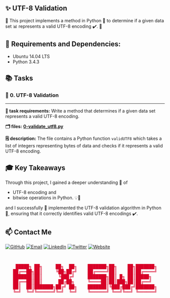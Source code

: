 ✨ UTF-8 Validation
---------------------
<style>
  @media screen and (max-width: 600px) {
    #banner {
      display: none;
    }
  }
  @media screen and (min-width: 600px) {
    #small-banner {
      display: none;
    }
  }

  .color-change {
    animation: colorChange 3s infinite;
  }

  @keyframes colorChange {
    0% { color: red; }
    25% { color: blue; }
    50% { color: green; }
    75% { color: orange; }
    100% { color: purple; }
  }
</style>

🚀 This project implements a method in Python 🐍 to determine if a given data set 📊 represents a valid UTF-8 encoding ✔️. 🎉

🔧 Requirements and  Dependencies:
----------------------------------------------
- Ubuntu 14.04 LTS 
- Python 3.4.3

📚 Tasks
--------------
### 📝 0. UTF-8 Validation
---------------------
**📜 task requirements:** Write a method that determines if a given data set represents a valid UTF-8 encoding.

**🗂️ files:** **[0-validate_utf8.py](0-validate_utf8.py)**

**🗒️ description:** The file contains a Python function `validUTF8` which takes a list of integers representing bytes of data and checks if it represents a valid UTF-8 encoding.

## 🎓 Key Takeaways

Through this project, I gained a deeper understanding 🧠 of 

- UTF-8 encoding and 
- bitwise operations in Python. 💡🚀

and I successfully 🎉 implemented the UTF-8 validation algorithm in Python 🐍, ensuring that it correctly identifies valid UTF-8 encodings ✔️. 

## 📫 Contact Me

[![GitHub](https://img.shields.io/badge/GitHub-100000?style=for-the-badge&logo=github&logoColor=white)](https://github.com/BinyamMamo)
[![Email](https://img.shields.io/badge/Email-D14836?style=for-the-badge&logo=gmail&logoColor=white)](mailto:binyammamo01@gmail.com)
[![LinkedIn](https://img.shields.io/badge/LinkedIn-0077B5?style=for-the-badge&logo=linkedin&logoColor=white)](https://linkedin.com/in/binyammamo)
[![Twitter](https://img.shields.io/badge/Twitter-1DA1F2?style=for-the-badge&logo=twitter&logoColor=white)](#)
[![Website](https://img.shields.io/badge/Website-000000?style=for-the-badge&logo=About.me&logoColor=white)](https://binyammamo.github.io)

<pre id="banner" class="color-change" style="color: #449999" align="center">


 █████╗ ██╗     ██╗  ██╗    ███████╗██╗    ██╗███████╗
██╔══██╗██║     ╚██╗██╔╝    ██╔════╝██║    ██║██╔════╝
███████║██║      ╚███╔╝     ███████╗██║ █╗ ██║█████╗  
██╔══██║██║      ██╔██╗     ╚════██║██║███╗██║██╔══╝  
██║  ██║███████╗██╔╝ ██╗    ███████║╚███╔███╔╝███████╗
╚═╝  ╚═╝╚══════╝╚═╝  ╚═╝    ╚══════╝ ╚══╝╚══╝ ╚══════╝
                                                      
</pre>

<pre id="small-banner" class="color-change" style="color: #449999" align="center">


 █████╗ ██╗     ██╗  ██╗
██╔══██╗██║     ╚██╗██╔╝
███████║██║      ╚███╔╝ 
██╔══██║██║      ██╔██╗ 
██║  ██║███████╗██╔╝ ██╗
╚═╝  ╚═╝╚══════╝╚═╝  ╚═╝
                        

███████╗██╗    ██╗███████╗
██╔════╝██║    ██║██╔════╝
███████╗██║ █╗ ██║█████╗  
╚════██║██║███╗██║██╔══╝  
███████║╚███╔███╔╝███████╗
╚══════╝ ╚══╝╚══╝ ╚══════╝
                          
</pre>
